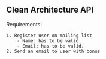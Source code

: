 ## Clean Architecture API 

Requirements: 

```
1. Register user on mailing list
    - Name: has to be valid.
    - Email: has to be valid.
2. Send an email to user with bonus
```